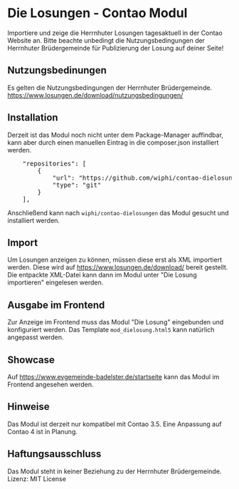 # Die Losungen - Contao Modul
Importiere und zeige die Herrnhuter Losungen tagesaktuell in der Contao Website an.
Bitte beachte unbedingt die Nutzungsbedingungen der Herrnhuter Brüdergemeinde für Publizierung der Losung auf deiner Seite!

## Nutzungsbedinungen  
Es gelten die Nutzungsbedingungen der Herrnhuter Brüdergemeinde. https://www.losungen.de/download/nutzungsbedingungen/

## Installation
Derzeit ist das Modul noch nicht unter dem Package-Manager auffindbar, kann aber durch einen manuellen Eintrag in die composer.json installiert werden.
<pre>
    "repositories": [
        {
            "url": "https://github.com/wiphi/contao-dielosungen.git",
            "type": "git"
        }
    ],
</pre>

Anschließend kann nach <code>wiphi/contao-dielosungen</code> das Modul gesucht und installiert werden.

## Import
Um Losungen anzeigen zu können, müssen diese erst als XML importiert werden. Diese wird auf https://www.losungen.de/download/ bereit gestellt. Die entpackte XML-Datei kann dann im Modul unter "Die Losung importieren" eingelesen werden.

## Ausgabe im Frontend
Zur Anzeige im Frontend muss das Modul "Die Losung" eingebunden und konfiguriert werden. Das Template <code>mod_dielosung.html5</code> kann natürlich angepasst werden.

## Showcase
Auf https://www.evgemeinde-badelster.de/startseite kann das Modul im Frontend angesehen werden.

## Hinweise
Das Modul ist derzeit nur kompatibel mit Contao 3.5. Eine Anpassung auf Contao 4 ist in Planung.

## Haftungsausschluss
Das Modul steht in keiner Beziehung zu der Herrnhuter Brüdergemeinde.
Lizenz: MIT License
